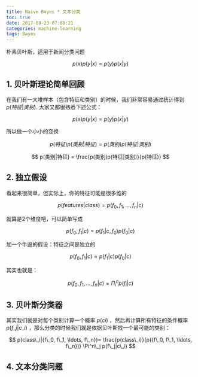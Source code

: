 ```yaml
---
title: Naive Bayes * 文本分类
toc: true
date: 2017-08-23 07:08:21
categories: machine-learning
tags: Bayes
---
```


朴素贝叶斯，适用于新闻分类问题

$$
p(x)p(y|x) = p(y)p(x|y)
$$

<!-- more -->

## 1. 贝叶斯理论简单回顾

在我们有一大堆样本（包含特征和类别）的时候，我们非常容易通过统计得到  $p(特征|类别)$.
大家又都很熟悉下述公式：

$$
p(x)p(y|x) = p(y)p(x|y)
$$

所以做一个小小的变换

$$
p(特征)p(类别|特征) = p(类别)p(特征|类别)
$$

$$
p(类别|特征) = \frac{p(类别)p(特征|类别)}{p(特征)}
$$

## 2. 独立假设

看起来很简单，但实际上，你的特征可能是很多维的

$$
p(features|class) = p({f_0, f_1, \ldots ,f_n}|c)
$$

就算是2个维度吧，可以简单写成

$$
p({f_0, f_1}|c) = p(f_1|c, f_0)p(f_0|c)
$$

加一个牛逼的假设：特征之间是独立的

$$
p({f_0, f_1}|c) = p(f_1|c)p(f_0|c)
$$

其实也就是：

$$
p({f_0, f_1, \ldots, f_n}|c) = \Pi^n_i p(f_i|c)
$$

## 3. 贝叶斯分类器

其实我们就是对每个类别计算一个概率 $p(ci)$ ，然后再计算所有特征的条件概率 $p(f\_j|c\_i)$ ，那么分类的时候我们就是依据贝叶斯找一个最可能的类别：

$$
p(class\_i|{f\_0, f\_1, \ldots, f\_n})= \frac{p(class\_i)}{p({f\_0, f\_1, \ldots, f\_n})} \Pi^n\_j p(f\_j|c\_i)
$$

## 4. 文本分类问题
